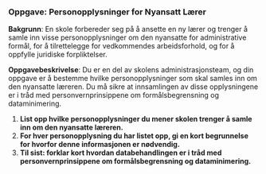 ### Oppgave: Personopplysninger for Nyansatt Lærer

**Bakgrunn**: En skole forbereder seg på å ansette en ny lærer og trenger å samle inn visse personopplysninger om den nyansatte for administrative formål, for å tilrettelegge for vedkommendes arbeidsforhold, og for å oppfylle juridiske forpliktelser.

**Oppgavebeskrivelse**:
Du er en del av skolens administrasjonsteam, og din oppgave er å bestemme hvilke personopplysninger som skal samles inn om den nyansatte læreren. Du må sikre at innsamlingen av disse opplysningene er i tråd med personvernprinsippene om formålsbegrensning og dataminimering.

1. **List opp hvilke personopplysninger du mener skolen trenger å samle inn om den nyansatte læreren.**
2. **For hver personopplysning du har listet opp, gi en kort begrunnelse for hvorfor denne informasjonen er nødvendig.**
3. **Til sist: forklar kort hvordan databehandlingen er i tråd med personvernprinsippene om formålsbegrensning og dataminimering.**
